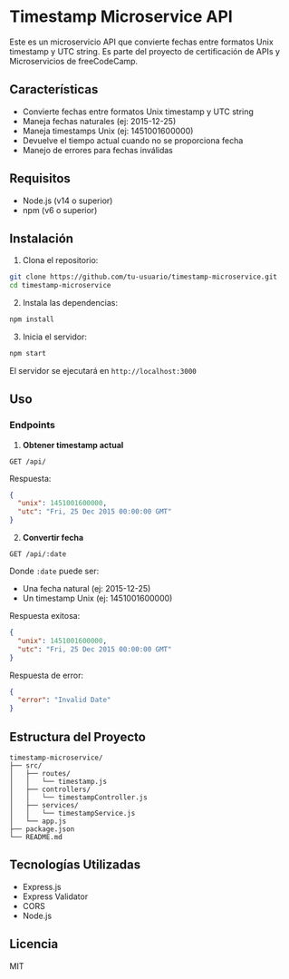 # Timestamp Microservice API

Este es un microservicio API que convierte fechas entre formatos Unix timestamp y UTC string. Es parte del proyecto de certificación de APIs y Microservicios de freeCodeCamp.

## Características

- Convierte fechas entre formatos Unix timestamp y UTC string
- Maneja fechas naturales (ej: 2015-12-25)
- Maneja timestamps Unix (ej: 1451001600000)
- Devuelve el tiempo actual cuando no se proporciona fecha
- Manejo de errores para fechas inválidas

## Requisitos

- Node.js (v14 o superior)
- npm (v6 o superior)

## Instalación

1. Clona el repositorio:
```bash
git clone https://github.com/tu-usuario/timestamp-microservice.git
cd timestamp-microservice
```

2. Instala las dependencias:
```bash
npm install
```

3. Inicia el servidor:
```bash
npm start
```

El servidor se ejecutará en `http://localhost:3000`

## Uso

### Endpoints

1. **Obtener timestamp actual**
```
GET /api/
```
Respuesta:
```json
{
  "unix": 1451001600000,
  "utc": "Fri, 25 Dec 2015 00:00:00 GMT"
}
```

2. **Convertir fecha**
```
GET /api/:date
```
Donde `:date` puede ser:
- Una fecha natural (ej: 2015-12-25)
- Un timestamp Unix (ej: 1451001600000)

Respuesta exitosa:
```json
{
  "unix": 1451001600000,
  "utc": "Fri, 25 Dec 2015 00:00:00 GMT"
}
```

Respuesta de error:
```json
{
  "error": "Invalid Date"
}
```

## Estructura del Proyecto

```
timestamp-microservice/
├── src/
│   ├── routes/
│   │   └── timestamp.js
│   ├── controllers/
│   │   └── timestampController.js
│   ├── services/
│   │   └── timestampService.js
│   └── app.js
├── package.json
└── README.md
```

## Tecnologías Utilizadas

- Express.js
- Express Validator
- CORS
- Node.js

## Licencia

MIT 